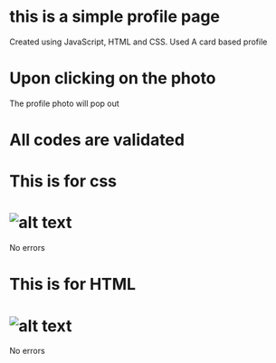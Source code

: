 # this is a simple profile page

Created using JavaScript, HTML and CSS.
Used A card based profile

# Upon clicking on the photo

The profile photo will pop out

# All codes are validated

# This is for css

# ![alt text](https://github.com/rezaulhreza/sample/blob/master/images/css.png?raw=true)

No errors

# This is for HTML

# ![alt text](https://github.com/rezaulhreza/sample/blob/master/images/html.png?raw=true)

No errors
